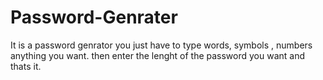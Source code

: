# Password-Genrater
It is a password genrator you just have to type words, symbols , numbers anything you want. then enter the lenght of the password you want and thats it.
